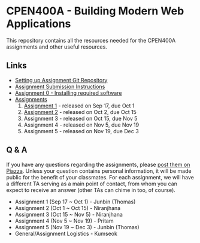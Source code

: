 # CPEN400A - Building Modern Web Applications

This repository contains all the resources needed for the CPEN400A assignments and other useful resources.

## Links

* [Setting up Assignment Git Repository](assignments/setup.md)
* [Assignment Submission Instructions](assignments/canvas-submission.md)
* [Assignment 0 - Installing required software](assignments/assignment-0.md)
* [Assignments](assignments)
    1. [Assignment 1](assignments/assignment-1.md) - released on Sep 17, due Oct 1
    2. [Assignment 2](assignments/assignment-2.md) - released on Oct 2, due Oct 15
    3. Assignment 3 - released on Oct 15, due Nov 5
    4. Assignment 4 - released on Nov 5, due Nov 19
    5. Assignment 5 - released on Nov 19, due Dec 3

## Q & A

If you have any questions regarding the assignments, please [post them on Piazza](https://piazza.com/class/kecc4tzxnau2o3). Unless your question contains personal information, it will be made public for the benefit of your classmates. For each assignment, we will have a different TA serving as a main point of contact, from whom you can expect to receive an answer (other TAs can chime in too, of course).

* Assignment 1 (Sep 17 ~ Oct 1) - Junbin (Thomas)
* Assignment 2 (Oct 1 ~ Oct 15) - Niranjhana
* Assignment 3 (Oct 15 ~ Nov 5) - Niranjhana
* Assignment 4 (Nov 5 ~ Nov 19) - Pritam
* Assignment 5 (Nov 19 ~ Dec 3) - Junbin (Thomas)
* General/Assignment Logistics - Kumseok